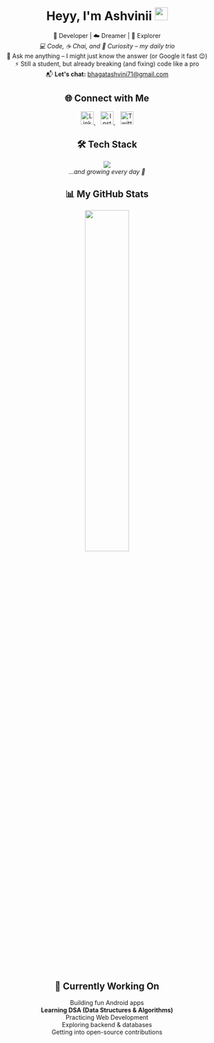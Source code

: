 <!-- README.md -->
<h1 align="center">Heyy, I'm Ashvinii <img src="https://media.giphy.com/media/hvRJCLFzcasrR4ia7z/giphy.gif" width="30px"></h1>

<p align="center">
  🌸 Developer | ☁️ Dreamer | 🔭 Explorer <br>
  <i>💻 Code, ☕ Chai, and 🚀 Curiosity – my daily trio</i><br>
  💬 Ask me anything – I might just know the answer (or Google it fast 😉)<br>
  ⚡ Still a student, but already breaking (and fixing) code like a pro<br>
  📬 <b>Let's chat:</b> <a href="mailto:bhagatashvini71@gmail.com">bhagatashvini71@gmail.com</a>
</p>



<h2 align="center">🌐 Connect with Me</h2>

<p align="center">
  <a href="https://www.linkedin.com/in/ashvini-bhagat-b69396284/" target="_blank">
    <img src="https://cdn.jsdelivr.net/gh/devicons/devicon/icons/linkedin/linkedin-original.svg" alt="LinkedIn" width="30" height="30" />
  </a>&nbsp;&nbsp;
  <a href="https://www.instagram.com/heyy.ashvii/" target="_blank">
    <img src="https://cdn-icons-png.flaticon.com/512/2111/2111463.png" alt="Instagram" width="30" height="30" />
  </a>&nbsp;&nbsp;
  <a href="https://x.com/Ashvini201205" target="_blank">
    <img src="https://cdn-icons-png.flaticon.com/512/5968/5968958.png" alt="Twitter / X" width="30" height="30" />
  </a>
</p>



<h2 align="center">🛠️ Tech Stack</h2>

<p align="center">
  <img src="https://skillicons.dev/icons?i=c,cpp,html,css,js,java,python,androidstudio,mysql,mongodb" /><br>
  <i>...and growing every day 🌱</i>
</p>



<h2 align="center">📊 My GitHub Stats</h2>

<p align="center">
  <img src="https://github-readme-stats.vercel.app/api/top-langs/?username=ASHVINIKODE&layout=compact&theme=radical&hide_border=true" width="45%" />
</p>



<h2 align="center">🎯 Currently Working On</h2>
<p align="center">
   Building fun Android apps <br>
   <b>Learning DSA (Data Structures & Algorithms)</b> <br>
   Practicing Web Development <br>
   Exploring backend & databases <br>
   Getting into open-source contributions <br>
</p>





